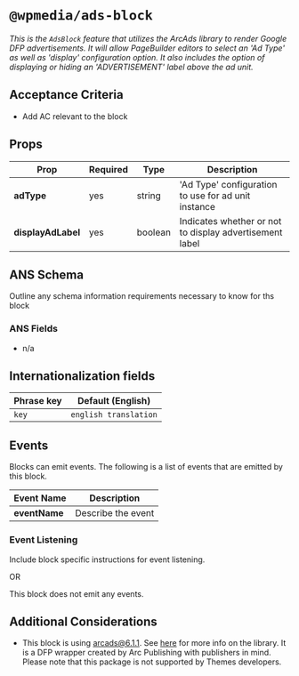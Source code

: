 # `@wpmedia/ads-block`
_This is the `AdsBlock` feature that utilizes the ArcAds library to render Google DFP advertisements. It will allow PageBuilder editors to select an 'Ad Type' as well as 'display' configuration option. It also includes the option of displaying or hiding an 'ADVERTISEMENT' label above the ad unit._

## Acceptance Criteria

- Add AC relevant to the block

## Props

| **Prop**           | **Required** | **Type** | **Description**                                         |
| ------------------ | ------------ | -------- | ------------------------------------------------------- |
| **adType**         | yes          | string   | 'Ad Type' configuration to use for ad unit instance     |
| **displayAdLabel** | yes          | boolean  | Indicates whether or not to display advertisement label |

## ANS Schema

Outline any schema information requirements necessary to know for ths block

### ANS Fields

- n/a

## Internationalization fields

| Phrase key | Default (English)     |
| ---------- | --------------------- |
| `key`      | `english translation` |

## Events

Blocks can emit events. The following is a list of events that are emitted by this block.

| **Event Name** | **Description**    |
| -------------- | ------------------ |
| **eventName**  | Describe the event |

### Event Listening

Include block specific instructions for event listening.

OR

This block does not emit any events.

## Additional Considerations

- This block is using arcads@6.1.1. See [here](https://github.com/washingtonpost/ArcAds) for more info on the library. It is a DFP wrapper created by Arc Publishing with publishers in mind. Please note that this package is not supported by Themes developers.
